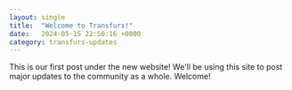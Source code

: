 ```yaml
---
layout: single
title:  "Welcome to Transfurs!"
date:   2024-05-15 22:50:16 +0000
category: transfurs-updates
---
```

This is our first post under the new website! We'll be using this site to post major updates to the community as a whole. Welcome!